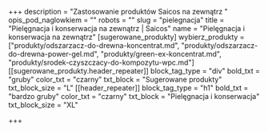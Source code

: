 +++
description = "Zastosowanie produktów Saicos na zewnątrz "
opis_pod_naglowkiem = ""
robots = ""
slug = "pielegnacja"
title = "Pielęgnacja i konserwacja na zewnątrz | Saicos"
name = "Pielęgnacja i konserwacja na zewnątrz"
[sugerowane_produkty]
wybierz_produkty = ["produkty/odszarzacz-do-drewna-koncentrat.md", "produkty/odszarzacz-do-drewna-power-gel.md", "produkty/green-ex-koncentrat.md", "produkty/srodek-czyszczacy-do-kompozytu-wpc.md"]
[[sugerowane_produkty.header_repeater]]
block_tag_type = "div"
bold_txt = "gruby"
color_txt = "czarny"
txt_block = "Sugerowane produkty"
txt_block_size = "L"
[[header_repeater]]
block_tag_type = "h1"
bold_txt = "bardzo gruby"
color_txt = "czarny"
txt_block = "Pielęgnacja i konserwacja"
txt_block_size = "XL"

+++

